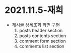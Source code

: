 <h1>2021.11.5-재희</h1>
<ul>
  <li>
    게시글 상세조회 화면 구현
    <ol>
      <li>posts header section</li>
      <li>posts contents section</li>
      <li>comment form section</li>
      <li>comments list section</li>
    </ol>
  </li>
</ul>
